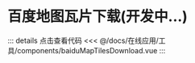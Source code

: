 <script setup>
import baiduMapTilesDownload from './components/baiduMapTilesDownload.vue'
</script>

# 百度地图瓦片下载(开发中...)

<ClientOnly>
  <baiduMapTilesDownload/>
</ClientOnly>

::: details 点击查看代码
<<< @/docs/在线应用/工具/components/baiduMapTilesDownload.vue
:::
